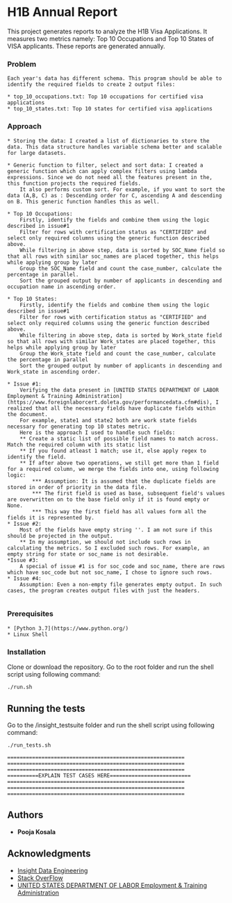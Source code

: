 # H1B Annual Report
This project generates reports to analyze the H1B Visa Applications. It measures two metrics namely: Top 10 Occupations and Top 10 States of VISA applicants. These reports are generated annually.

### Problem
```
Each year's data has different schema. This program should be able to identify the required fields to create 2 output files:

* top_10_occupations.txt: Top 10 occupations for certified visa applications
* top_10_states.txt: Top 10 states for certified visa applications
```
### Approach
```
* Storing the data: I created a list of dictionaries to store the data. This data structure handles variable schema better and scalable for large datasets.

* Generic function to filter, select and sort data: I created a generic function which can apply complex filters using lambda expressions. Since we do not need all the features present in the, this function projects the required fields.
    It also performs custom sort. For example, if you want to sort the data (A,B, C) as : Descending order for C, ascending A and descending on B. This generic function handles this as well.

* Top 10 Occupations:
    Firstly, identify the fields and combine them using the logic described in issue#1
    Filter for rows with certification status as "CERTIFIED" and select only required columns using the generic function described above.
    While filtering in above step, data is sorted by SOC_Name field so that all rows with similar soc_names are placed together, this helps while applying group by later
    Group the SOC_Name field and count the case_number, calculate the percentage in parallel.
    Sort the grouped output by number of applicants in descending and occupation name in ascending order.

* Top 10 States:
    Firstly, identify the fields and combine them using the logic described in issue#1
    Filter for rows with certification status as "CERTIFIED" and select only required columns using the generic function described above.
    While filtering in above step, data is sorted by Work_state field so that all rows with similar Work_states are placed together, this helps while applying group by later
    Group the Work_state field and count the case_number, calculate the percentage in parallel
    Sort the grouped output by number of applicants in descending and Work_state in ascending order.

* Issue #1:
    Verifying the data present in [UNITED STATES DEPARTMENT OF LABOR Employment & Training Administration](https://www.foreignlaborcert.doleta.gov/performancedata.cfm#dis), I realized that all the necessary fields have duplicate fields within the document.
    For example, state1 and state2 both are work state fields necessary for generating top 10 states metric.
    Here is the approach I used to handle such fields:
    ** Create a static list of possible field names to match across. Match the required column with its static list
    ** If you found atleast 1 match; use it, else apply regex to identify the field.
    ** If after above two operations, we still get more than 1 field for a required column, we merge the fields into one, using following logic:
        *** Assumption: It is assumed that the duplicate fields are stored in order of priority in the data file.
        *** The first field is used as base, subsequent field's values are overwritten on to the base field only if it is found empty or None.
        *** This way the first field has all values form all the fields it is represented by.
* Issue #2:
    Most of the fields have empty string ''. I am not sure if this should be projected in the output.
    ** In my assumption, we should not include such rows in calculating the metrics. So I excluded such rows. For example, an empty string for state or soc_name is not desirable.
*Issue #3:
    A special of issue #1 is for soc_code and soc_name, there are rows which have soc_code but not soc_name, I chose to ignore such rows.
* Issue #4:
    Assumption: Even a non-empty file generates empty output. In such cases, the program creates output files with just the headers.


```
### Prerequisites
```
* [Python 3.7](https://www.python.org/)
* Linux Shell
```

### Installation

Clone or download the repository. Go to the root folder and run the shell script using following command:

```
./run.sh
```

## Running the tests

Go to the /insight_testsuite folder and run the shell script using following command:
```
./run_tests.sh
```
```
=========================================================
=========================================================
=========================================================
==========EXPLAIN TEST CASES HERE==========================
=========================================================
=========================================================
=========================================================
```
## Authors

* **Pooja Kosala**

## Acknowledgments

* [Insight Data Engineering](https://www.insightdataengineering.com/)
* [Stack OverFlow](https://stackoverflow.com/)
* [UNITED STATES DEPARTMENT OF LABOR Employment & Training Administration](https://www.foreignlaborcert.doleta.gov/performancedata.cfm#dis)
